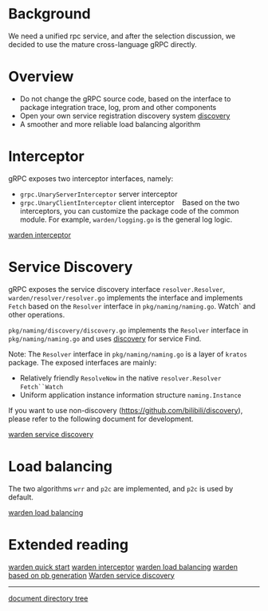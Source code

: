 # Background

We need a unified rpc service, and after the selection discussion, we decided to use the mature cross-language gRPC directly.

# Overview

* Do not change the gRPC source code, based on the interface to package integration trace, log, prom and other components
* Open your own service registration discovery system [discovery](https://github.com/bilibili/discovery)
* A smoother and more reliable load balancing algorithm
  
# Interceptor

gRPC exposes two interceptor interfaces, namely:

* `grpc.UnaryServerInterceptor` server interceptor
* `grpc.UnaryClientInterceptor` client interceptor
  
Based on the two interceptors, you can customize the package code of the common module. For example, `warden/logging.go` is the general log logic.

[warden interceptor](warden-mid.md)

# Service Discovery

gRPC exposes the service discovery interface `resolver.Resolver`, `warden/resolver/resolver.go` implements the interface and implements `Fetch` based on the `Resolver` interface in `pkg/naming/naming.go`. Watch` and other operations.

`pkg/naming/discovery/discovery.go` implements the `Resolver` interface in `pkg/naming/naming.go` and uses [discovery](https://github.com/bilibili/discovery) for service Find.

Note: The `Resolver` interface in `pkg/naming/naming.go` is a layer of `kratos` package. The exposed interfaces are mainly:

* Relatively friendly `ResolveNow` in the native `resolver.Resolver` `Fetch``Watch`
* Uniform application instance information structure `naming.Instance`

If you want to use non-discovery (https://github.com/bilibili/discovery), please refer to the following document for development.

[warden service discovery](warden-resolver.md)

# Load balancing

The two algorithms `wrr` and `p2c` are implemented, and `p2c` is used by default.

[warden load balancing](warden-balancer.md)

# Extended reading

[warden quick start](warden-quickstart.md) [warden interceptor](warden-mid.md) [warden load balancing](warden-balancer.md) [warden based on pb generation](warden-pb.md) [ Warden service discovery](warden-resolver.md)

-------------

[document directory tree](summary.md)
